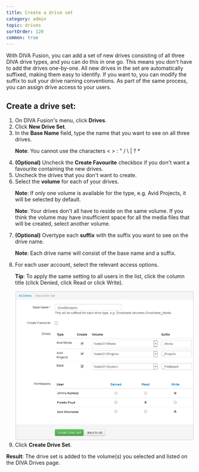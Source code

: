 ```yaml
---
title: Create a drive set
category: admin
topic: drives
sortOrder: 120
common: true
---
```


With DIVA Fusion, you can add a set of new drives consisting of all three DIVA drive types, and you can do this in one go. This means you don't have to add the drives one-by-one. All new drives in the set are automatically suffixed, making them easy to identify. If you want to, you can modify the suffix to suit your drive naming conventions. As part of the same process, you can assign drive access to your users.

## Create a drive set:

<ol>

  <li>On DIVA Fusion's menu, click <strong>Drives</strong>.</li>

  <li>Click <strong>New Drive Set</strong>.</li>

  <li>
    In the <strong>Base Name</strong> field, type the name that you want to see on all three drives.
    <p class="note"><strong>Note</strong>: You cannot use the characters < > : " / \ | ? * </p>
  </li>

  <li><strong>(Optional)</strong> Uncheck the <strong>Create Favourite</strong> checkbox if you don't want a favourite containing the new drives.</li>

  <li>Uncheck the drives that you don't want to create.</li>

  <li>
    Select the <strong>volume</strong> for each of your drives.
    <p class="note"><strong>Note</strong>: If only one volume is available for the type, e.g. Avid Projects, it will be selected by default.</p>
    <p class="note"><strong>Note</strong>: Your drives don't all have to reside on the same volume. If you think the volume may have insufficient space for all the media files that will be created, select another volume.</p>
  </li>

  <li>
    <strong>(Optional)</strong> Overtype each <strong>suffix</strong> with the suffix you want to see on the drive name.
    <p class="note"><strong>Note</strong>: Each drive name will consist of the base name and a suffix.</p>
  </li>

  <li>
    For each user account, select the relevant access options.
    <p class="note"><strong>Tip</strong>: To apply the same setting to all users in the list, click the column title (click Denied, click Read or click Write).</p>
    <img src="/images/v2/fusion/add-drive-set-01.png" alt="Create a drive set"/>
  </li>

  <li>Click <strong>Create Drive Set</strong>.</li>

</ol>

<p class="tip tip--result">
  <strong>Result</strong>: The drive set is added to the volume(s) you selected and listed on the DIVA Drives page.
</p>
